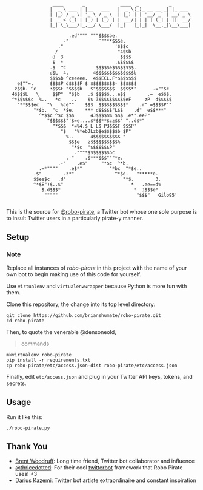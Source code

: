 
```
				 ____       _             ____  _           _
				|  _ \ ___ | |__   ___   |  _ \(_)_ __ __ _| |_ ___
				| |_) / _ \| '_ \ / _ \  | |_) | | '__/ _` | __/ _ \
				|  _ < (_) | |_) | (_) | |  __/| | | | (_| | ||  __/
				|_| \_\___/|_.__/ \___/  |_|   |_|_|  \__,_|\__\___|

                       .ed"""" """$$$$be.
                     -"           ^""**$$$e.
                   ."                   '$$$c
                  /                      "4$$b
                 d  3                     $$$$
                 $  *                   .$$$$$$
                .$  ^c           $$$$$e$$$$$$$$.
                d$L  4.         4$$$$$$$$$$$$$$b
                $$$$b ^ceeeee.  4$$ECL.F*$$$$$$$
    e$""=.      $$$$P d$$$$F $ $$$$$$$$$- $$$$$$
   z$$b. ^c     3$$$F "$$$$b   $"$$$$$$$  $$$$*"      .=""$c
  4$$$$L   \     $$P"  "$$b   .$ $$$$$...e$$        .=  e$$$.
  ^*$$$$$c  %..   *c    ..    $$ 3$$$$$$$$$$eF     zP  d$$$$$
    "**$$$ec   "\   %ce""    $$$  $$$$$$$$$$*    .r" =$$$$P""
          "*$b.  "c  *$e.    *** d$$$$$"L$$    .d"  e$$***"
            ^*$$c ^$c $$$      4J$$$$$% $$$ .e*".eeP"
               "$$$$$$"'$=e....$*$$**$cz$$" "..d$*"
                 "*$$$  *=%4.$ L L$ P3$$$F $$$P"
                    "$   "%*ebJLzb$e$$$$$b $P"
                      %..      4$$$$$$$$$$ "
                       $$$e   z$$$$$$$$$$%
                        "*$c  "$$$$$$$P"
                         ."""*$$$$$$$$bc
                      .-"    .$***$$$"""*e.
                   .-"    .e$"     "*$c  ^*b.
            .=*""""    .e$*"          "*bc  "*$e..
          .$"        .z*"               ^*$e.   "*****e.
          $$ee$c   .d"                     "*$.        3.
          ^*$E")$..$"                         *   .ee==d%
             $.d$$$*                           *  J$$$e*
              """""                             "$$$"   Gilo95'


```

This is the source for [@robo-pirate](https://twitter.com/robo-pirate/with_replies), a Twitter
bot whose one sole purpose is to insult Twitter users in a particularly
pirate-y manner.

## Setup

### Note

Replace all instances of *robo-pirate* in this project with the name of
your own bot to begin making use of this code for yourself.

Use `virtualenv` and `virtualenvwrapper` because Python is more fun with them.

Clone this repository, the change into its top level directory:

```
git clone https://github.com/brianshumate/robo-pirate.git
cd robo-pirate
```

Then, to quote the venerable @densoneold,

> commands

```
mkvirtualenv robo-pirate
pip install -r requirements.txt
cp robo-pirate/etc/access.json-dist robo-pirate/etc/access.json
```

Finally, edit `etc/access.json` and plug in your Twitter API keys, tokens,
and secrets.

## Usage

Run it like this:

```
./robo-pirate.py
```

## Thank You

- [Brent Woodruff](https://twitter.com/fprimex): Long time friend, Twitter bot collaborator and influence
- [@thricedotted](https://twitter.com/thricedotted): For their cool [twitterbot](https://github.com/thricedotted/twitterbot) framework that Robo Pirate uses! <3
- [Darius Kazemi](https://twitter.com/tinysubversions): Twitter bot artiste extraordinaire and constant inspiration
